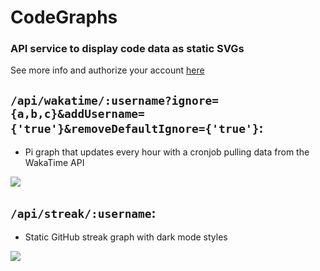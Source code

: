 # CodeGraphs

### API service to display code data as static SVGs

See more info and authorize your account [here](https://graphs.insomnizac.xyz)

## `/api/wakatime/:username?ignore={a,b,c}&addUsername={'true'}&removeDefaultIgnore={'true'}`:
- Pi graph that updates every hour with a cronjob pulling data from the WakaTime API

<a href="https://graphs.insomnizac.xyz/api/wakatime/Insomnizac" target="_blank">
<img src="https://graphs.insomnizac.xyz/api/wakatime/Insomnizac" />
</a>

## `/api/streak/:username`:
- Static GitHub streak graph with dark mode styles

<a href="https://graphs.insomnizac.xyz/api/streak/zrwaite" target="_blank">
<img src="https://graphs.insomnizac.xyz/api/streak/zrwaite" />
</a>
